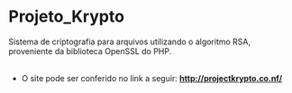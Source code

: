 # Projeto_Krypto
Sistema de criptografia para arquivos utilizando o algoritmo RSA, proveniente da biblioteca OpenSSL do PHP.
<br />
<br />
- O site pode ser conferido no link a seguir: **http://projectkrypto.co.nf/**
